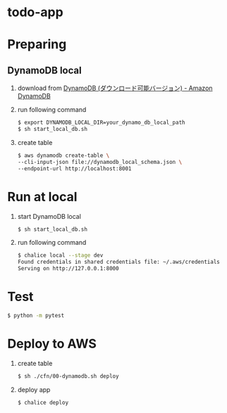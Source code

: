 todo-app
===

# Preparing

## DynamoDB local

1. download from [DynamoDB (ダウンロード可能バージョン) - Amazon DynamoDB](https://docs.aws.amazon.com/ja_jp/amazondynamodb/latest/developerguide/DynamoDBLocal.DownloadingAndRunning.html)
2. run following command
  
    ```zsh
    $ export DYNAMODB_LOCAL_DIR=your_dynamo_db_local_path
    $ sh start_local_db.sh
    ```

3. create table
  
    ```zsh
    $ aws dynamodb create-table \
    --cli-input-json file://dynamodb_local_schema.json \
    --endpoint-url http://localhost:8001
    ```

# Run at local

1. start DynamoDB local

    ```zsh
    $ sh start_local_db.sh
    ```

2. run following command

    ```zsh
    $ chalice local --stage dev
    Found credentials in shared credentials file: ~/.aws/credentials
    Serving on http://127.0.0.1:8000
    ```

# Test

```zsh
$ python -m pytest
```

# Deploy to AWS

1. create table

    ```zsh
    $ sh ./cfn/00-dynamodb.sh deploy
    ```

2. deploy app

    ```zsh
    $ chalice deploy
    ```
